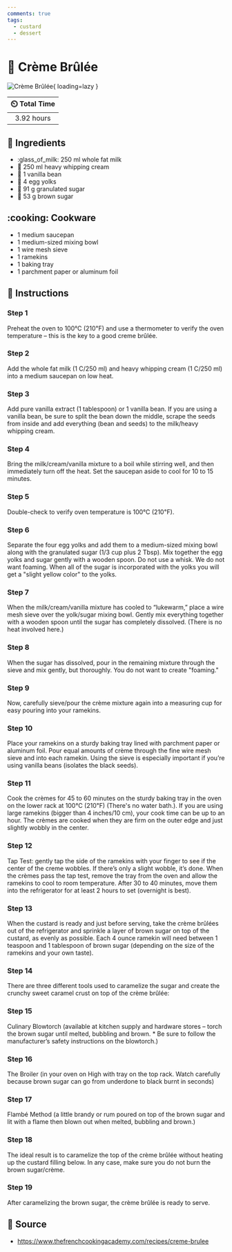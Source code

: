 ```yaml
---
comments: true
tags:
  - custard
  - dessert
---
```

# :egg: Crème Brûlée

![Crème Brûlée](../assets/images/crème-brûlée.jpg){ loading=lazy }

| :timer_clock: Total Time |
|:-----------------------: |
| 3.92 hours |

## :salt: Ingredients

- :glass_of_milk: 250 ml whole fat milk
- :icecream: 250 ml heavy whipping cream
- :icecream: 1 vanilla bean
- :egg: 4 egg yolks
- :candy: 91 g granulated sugar
- :maple_leaf: 53 g brown sugar

## :cooking: Cookware

- 1 medium saucepan
- 1 medium-sized mixing bowl
- 1 wire mesh sieve
- 1 ramekins
- 1 baking tray
- 1 parchment paper or aluminum foil

## :pencil: Instructions

### Step 1

Preheat the oven to 100℃ (210℉) and use a thermometer to verify the oven temperature – this is the key to a good
creme brûlée.

### Step 2

Add the whole fat milk (1 C/250 ml) and heavy whipping cream (1 C/250 ml) into a medium saucepan on low heat.

### Step 3

Add pure vanilla extract (1 tablespoon) or 1 vanilla bean. If you are using a vanilla bean, be sure to split the bean
down the middle, scrape the seeds from inside and add everything (bean and seeds) to the milk/heavy whipping cream.

### Step 4

Bring the milk/cream/vanilla mixture to a boil while stirring well, and then immediately turn off the heat. Set the
saucepan aside to cool for 10 to 15 minutes.

### Step 5

Double-check to verify oven temperature is 100℃ (210℉).

### Step 6

Separate the four egg yolks and add them to a medium-sized mixing bowl along with the granulated sugar (1/3 cup plus 2
Tbsp). Mix together the egg yolks and sugar gently with a wooden spoon. Do not use a whisk. We do not want foaming. When
all of the sugar is incorporated with the yolks you will get a "slight yellow color" to the yolks.

### Step 7

When the milk/cream/vanilla mixture has cooled to “lukewarm,” place a wire mesh sieve over the yolk/sugar mixing
bowl. Gently mix everything together with a wooden spoon until the sugar has completely dissolved. (There is no heat
involved here.)

### Step 8

When the sugar has dissolved, pour in the remaining mixture through the sieve and mix gently, but thoroughly. You do not
want to create "foaming."

### Step 9

Now, carefully sieve/pour the crème mixture again into a measuring cup for easy pouring into your ramekins.

### Step 10

Place your ramekins on a sturdy baking tray lined with parchment paper or aluminum foil. Pour equal amounts of crème
through the fine wire mesh sieve and into each ramekin. Using the sieve is especially important if you’re using
vanilla beans (isolates the black seeds).

### Step 11

Cook the crèmes for 45 to 60 minutes on the sturdy baking tray in the oven on the lower rack at 100℃ (210℉)
(There's no water bath.). If you are using large ramekins (bigger than 4 inches/10 cm), your cook time can be up to an
hour. The crèmes are cooked when they are firm on the outer edge and just slightly wobbly in the center.

### Step 12

Tap Test: gently tap the side of the ramekins with your finger to see if the center of the creme wobbles. If there’s
only a slight wobble, it’s done. When the crèmes pass the tap test, remove the tray from the oven and allow the
ramekins to cool to room temperature. After 30 to 40 minutes, move them into the refrigerator for at least 2 hours to
set (overnight is best).

### Step 13

When the custard is ready and just before serving, take the crème brûlées out of the refrigerator and sprinkle a
layer of brown sugar on top of the custard, as evenly as possible. Each 4 ounce ramekin will need between 1 teaspoon and
1 tablespoon of brown sugar (depending on the size of the ramekins and your own taste).

### Step 14

There are three different tools used to caramelize the sugar and create the crunchy sweet caramel crust on top of the
crème brûlée:

### Step 15

Culinary Blowtorch (available at kitchen supply and hardware stores – torch the brown sugar until melted, bubbling and
brown. * Be sure to follow the manufacturer’s safety instructions on the blowtorch.)

### Step 16

The Broiler (in your oven on High with tray on the top rack. Watch carefully because brown sugar can go from underdone
to black burnt in seconds)

### Step 17

Flambé Method (a little brandy or rum poured on top of the brown sugar and lit with a flame then blown out when melted,
bubbling and brown.)

### Step 18

The ideal result is to caramelize the top of the crème brûlée without heating up the custard filling below. In any
case, make sure you do not burn the brown sugar/crème.

### Step 19

After caramelizing the brown sugar, the crème brûlée is ready to serve.

## :link: Source

- <https://www.thefrenchcookingacademy.com/recipes/creme-brulee>
